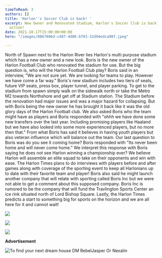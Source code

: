 ```yaml
---
timeToRead: 3
authors: []
title: 'Harlon''s Soccer Club is back! '
excerpt: New Owner and Renovated Stadium, Harlon's Soccer Club is back and ready for
  action!
date: 2021-10-17T15:00:00+00:00
hero: "/images/8867806d-c487-4d86-bf03-32d94edca98f.jpeg"

---
```

North of Spawn next to the Harlon River lies Harlon's multi purpose stadium which has a new owner and a new look. Boris is the new owner of the Harlon Football Club who renovated the stadium for use. But the big question is, who will the Harlon Football Club play? Boris said in an interview, "We are not sure yet. We are looking for teams to play. However we have come a far way." Boris's new stadium includes two tiers of seats, future VIP seats, press box, player tunnel, and player parking. To get to the stadium from spawn simply walk on the sidewalk north or take the Metro M2 towards Northshore and get off at Stadium station. The Stadium before the renovation had major issues and was a major hazard for collapsing. But with Boris being the new owner he has brought it back like it was the old glory days of the Harlon Football club. We also asked Boris who the team might have as players and Boris responded with "ohhh we have done some new transfers over the last year. Including promising players like Haaland but we have also looked into some more experienced players, but no more then that." From what Boris has said it believes in having youth players but also veteran influence which will balance out the team. Our last question to Boris was do you see it coming home? Boris responded with "Its never been home and will never come home." We interpret this response with Boris saying he does not see Harlon winning a championship ever? We believe Harlon will assemble an elite squad to take on their opponents and win with ease. The Harlon Times plans to do interviews with players before and after games along with coverage of the sporting event to keep all Harlonians up to date with their favorite team and player! Boris also said he might launch another company that will relate with sporting called Boris Inc but we were not able to get a comment about this supposed company. Boris Inc is rumored to be the company that will fund the Travlington Sports Center an ice rink situated north of Lord Bishop Square. Lastly, the Harlon Times predicts a start to something big for sports on the horizon and we are all here for it and cannot wait!

![](/images/fd98c4e8-2897-4c97-a1eb-39c4fab7ab53.jpeg)

![](/images/e7b5c7a2-9aa3-4e9a-bdf2-b96eee03bc71.jpeg)

![](/images/fa721b74-7243-4587-a166-e25a3d3d3546.jpeg)

**Advertisement**

![To find your next dream house DM RebelJasper Or Nexalin](/images/115d673f-f0db-4e91-9e14-c51d45f160e4_1_201_a.jpeg "Oldbury Retailers")